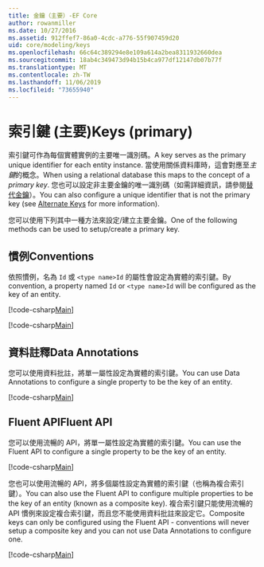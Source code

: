 ```yaml
---
title: 金鑰（主要）-EF Core
author: rowanmiller
ms.date: 10/27/2016
ms.assetid: 912ffef7-86a0-4cdc-a776-55f907459d20
uid: core/modeling/keys
ms.openlocfilehash: 66c64c389294e8e109a614a2bea8311932660dea
ms.sourcegitcommit: 18ab4c349473d94b15b4ca977df12147db07b77f
ms.translationtype: MT
ms.contentlocale: zh-TW
ms.lasthandoff: 11/06/2019
ms.locfileid: "73655940"
---
```

# <a name="keys-primary"></a><span data-ttu-id="b2914-102">索引鍵 (主要)</span><span class="sxs-lookup"><span data-stu-id="b2914-102">Keys (primary)</span></span>

<span data-ttu-id="b2914-103">索引鍵可作為每個實體實例的主要唯一識別碼。</span><span class="sxs-lookup"><span data-stu-id="b2914-103">A key serves as the primary unique identifier for each entity instance.</span></span> <span data-ttu-id="b2914-104">當使用關係資料庫時，這會對應至*主鍵*的概念。</span><span class="sxs-lookup"><span data-stu-id="b2914-104">When using a relational database this maps to the concept of a *primary key*.</span></span> <span data-ttu-id="b2914-105">您也可以設定非主要金鑰的唯一識別碼（如需詳細資訊，請參閱[替代金鑰](alternate-keys.md)）。</span><span class="sxs-lookup"><span data-stu-id="b2914-105">You can also configure a unique identifier that is not the primary key (see [Alternate Keys](alternate-keys.md) for more information).</span></span>

<span data-ttu-id="b2914-106">您可以使用下列其中一種方法來設定/建立主要金鑰。</span><span class="sxs-lookup"><span data-stu-id="b2914-106">One of the following methods can be used to setup/create a primary key.</span></span>

## <a name="conventions"></a><span data-ttu-id="b2914-107">慣例</span><span class="sxs-lookup"><span data-stu-id="b2914-107">Conventions</span></span>

<span data-ttu-id="b2914-108">依照慣例，名為 `Id` 或 `<type name>Id` 的屬性會設定為實體的索引鍵。</span><span class="sxs-lookup"><span data-stu-id="b2914-108">By convention, a property named `Id` or `<type name>Id` will be configured as the key of an entity.</span></span>

[!code-csharp[Main](../../../samples/core/Modeling/Conventions/KeyId.cs?name=KeyId&highlight=3)]

[!code-csharp[Main](../../../samples/core/Modeling/Conventions/KeyTypeNameId.cs?name=KeyIdhighlight=3)]

## <a name="data-annotations"></a><span data-ttu-id="b2914-109">資料註釋</span><span class="sxs-lookup"><span data-stu-id="b2914-109">Data Annotations</span></span>

<span data-ttu-id="b2914-110">您可以使用資料批註，將單一屬性設定為實體的索引鍵。</span><span class="sxs-lookup"><span data-stu-id="b2914-110">You can use Data Annotations to configure a single property to be the key of an entity.</span></span>

[!code-csharp[Main](../../../samples/core/Modeling/DataAnnotations/KeySingle.cs?highlight=13)]

## <a name="fluent-api"></a><span data-ttu-id="b2914-111">Fluent API</span><span class="sxs-lookup"><span data-stu-id="b2914-111">Fluent API</span></span>

<span data-ttu-id="b2914-112">您可以使用流暢的 API，將單一屬性設定為實體的索引鍵。</span><span class="sxs-lookup"><span data-stu-id="b2914-112">You can use the Fluent API to configure a single property to be the key of an entity.</span></span>

[!code-csharp[Main](../../../samples/core/Modeling/FluentAPI/KeySingle.cs?highlight=11,12)]

<span data-ttu-id="b2914-113">您也可以使用流暢的 API，將多個屬性設定為實體的索引鍵（也稱為複合索引鍵）。</span><span class="sxs-lookup"><span data-stu-id="b2914-113">You can also use the Fluent API to configure multiple properties to be the key of an entity (known as a composite key).</span></span> <span data-ttu-id="b2914-114">複合索引鍵只能使用流暢的 API 慣例來設定複合索引鍵，而且您不能使用資料批註來設定它。</span><span class="sxs-lookup"><span data-stu-id="b2914-114">Composite keys can only be configured using the Fluent API - conventions will never setup a composite key and you can not use Data Annotations to configure one.</span></span>

[!code-csharp[Main](../../../samples/core/Modeling/FluentAPI/KeyComposite.cs?highlight=11,12)]

